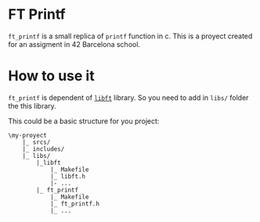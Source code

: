 # FT Printf
`ft_printf` is a small replica of `printf` function in c. This is a proyect created for an assigment in 42 Barcelona school.

# How to use it
`ft_printf` is dependent of <a href="https://github.com/Gugor/42_libft"> `libft`</a> library. So you need to add in `libs/` folder the this library.

This could be a basic structure for you project:

```
\my-proyect
	|_ srcs/
	|_ includes/
	|_ libs/
		|_libft
			|_ Makefile
			|_ libft.h
			|- ...
		|_ ft_printf
			|_ Makefile
			|_ ft_printf.h
			|_ ...

```
